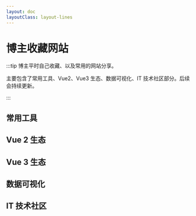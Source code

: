 ```yaml
---
layout: doc
layoutClass: layout-lines
---
```


<script lang="ts" setup>
import { loginRead } from '@/utils/login-read'
import BaseCard from "./components/base-card.vue"
import { stage1, stage2, stage3, stage4, stage5, stage6 } from "./data"

loginRead('n10002')
</script>

# 博主收藏网站

<ClientOnly><AppRead code="n10002" /></ClientOnly>

:::tip 博主平时自己收藏、以及常用的网站分享。

主要包含了常用工具、Vue2、Vue3 生态、数据可视化、IT 技术社区部分。后续会持续更新。

:::

## 常用工具

<base-card :data="stage1" />

## Vue 2 生态

<base-card :data="stage2" />

## Vue 3 生态

<base-card :data="stage3" />

## 数据可视化

<base-card :data="stage4" />

## IT 技术社区

<base-card :data="stage5" />

<!--

## 包管理平台

<base-card :data="stage6" /> -->
